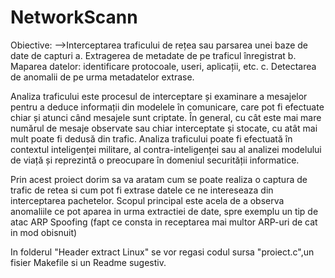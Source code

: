 # NetworkScann
Obiective:
-->Interceptarea traficului de rețea sau parsarea unei baze de date de capturi
     a. Extragerea de metadate de pe traficul înregistrat
     b. Maparea datelor: identificare protocoale, useri, aplicații, etc.
     c. Detectarea de anomalii de pe urma metadatelor extrase.
     
   Analiza traficului este procesul de interceptare și examinare a mesajelor pentru a deduce informații din modelele în comunicare, care pot fi efectuate chiar și atunci când mesajele sunt criptate. În general, cu cât este mai mare numărul de mesaje observate sau chiar interceptate și stocate, cu atât mai mult poate fi dedusă din trafic. Analiza traficului poate fi efectuată în contextul inteligenței militare, al contra-inteligenței sau al analizei modelului de viață și reprezintă o preocupare în domeniul securității informatice.

   Prin acest proiect dorim sa va aratam cum se poate realiza o captura de trafic de retea si cum pot fi extrase datele ce ne intereseaza din interceptarea pachetelor. Scopul principal este acela de a observa anomaliile ce pot aparea in urma extractiei de date,
spre exemplu un tip de atac ARP Spoofing (fapt ce consta in receptarea mai multor ARP-uri de cat in mod obisnuit) 
     
   In folderul "Header extract Linux" se vor regasi codul sursa "proiect.c",un fisier Makefile si un Readme sugestiv.
     

